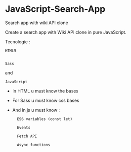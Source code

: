 # JavaScript-Search-App
Search app with wiki API clone

Create a search app with Wiki API clone in pure JavaScript.

Tecnologie :

    HTML5
    
    
    Sass
    
and 

    JavaScript


- In HTML u must know the bases
- For Sass u must know css bases
- And in js u must know : 
    
        ES6 variables (const let)
    
        Events 
    
        Fetch API
    
        Async functions
